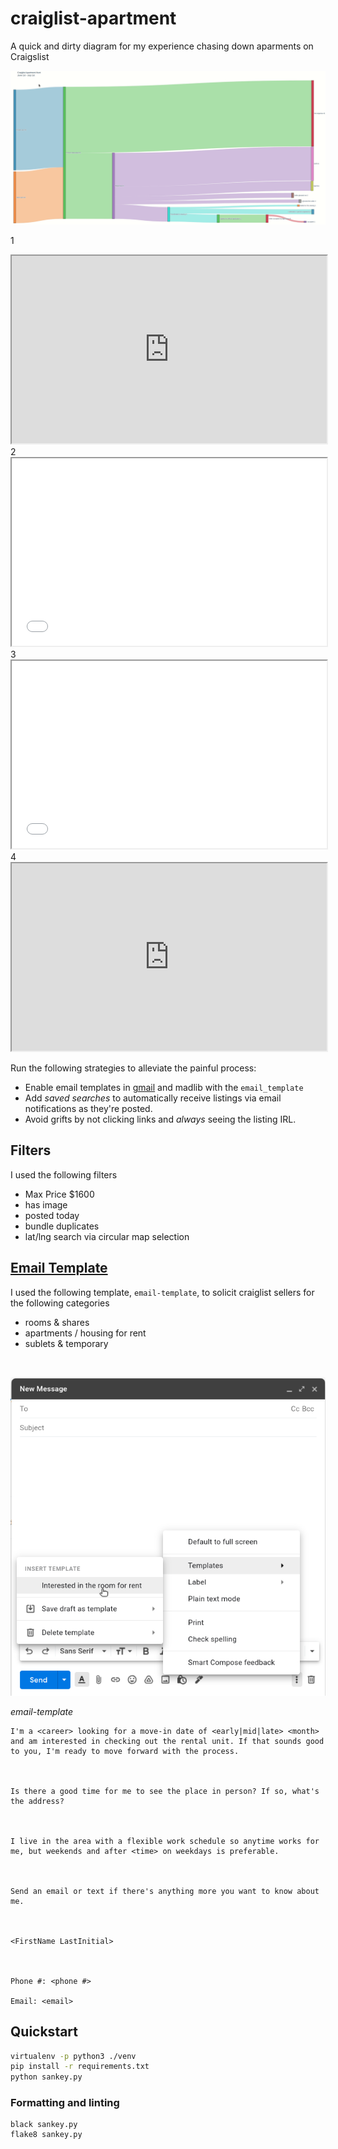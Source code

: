 # craiglist-apartment

A quick and dirty diagram for my experience chasing down aparments on Craigslist


![Sankey gif](./assets/sankey.gif)

1
<iframe
  src="https://codepen.io/team/codepen/embed/preview/PNaGbb"
  style="width:100%; height:300px;"
></iframe>
2
<iframe
  src="assets/sankey.gif"
  style="width:100%; height:300px;"
></iframe>
3
<iframe
  src="sankey.html"
  style="width:100%; height:300px;"
></iframe>
4
<iframe
  src="http://google.com"
  style="width:100%; height:300px;"
></iframe>


Run the following strategies to alleviate the painful process:
- Enable email templates in [gmail](https://support.google.com/a/users/answer/9308990?hl=en) and madlib with the `email_template`
- Add *saved searches* to automatically receive listings via email notifications as they're posted.
- Avoid grifts by not clicking links and *always* seeing the listing IRL.

## Filters

I used the following filters

- Max Price $1600
- has image
- posted today
- bundle duplicates
- lat/lng search via circular map selection

## [Email Template](https://support.google.com/a/users/answer/9308990?hl=en) 

I used the following template, `email-template`, to solicit craiglist sellers for the following categories

- rooms & shares
- apartments / housing for rent
- sublets & temporary

<br>

![Do this to speed up emails](./assets/google_template.png)

*email-template*
<br>

```
I'm a <career> looking for a move-in date of <early|mid|late> <month> and am interested in checking out the rental unit. If that sounds good to you, I'm ready to move forward with the process.



Is there a good time for me to see the place in person? If so, what's the address?



I live in the area with a flexible work schedule so anytime works for me, but weekends and after <time> on weekdays is preferable.



Send an email or text if there's anything more you want to know about me.



<FirstName LastInitial>



Phone #: <phone #>

Email: <email>
```



## Quickstart

```bash
virtualenv -p python3 ./venv
pip install -r requirements.txt
python sankey.py
```

### Formatting and linting
```
black sankey.py
flake8 sankey.py
```